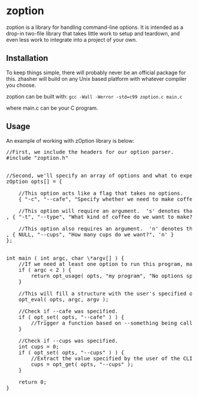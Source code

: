 # zoption

zoption is a library for handling command-line options.  It is intended as a drop-in two-file library that takes little work to setup and teardown, and even less work to integrate into a project of your own.


## Installation

To keep things simple, there will probably never be an official package for this.  zhasher will build on any Unix based platform with whatever compiler you choose.

zoption can be built with:
	`gcc -Wall -Werror -std=c99 zoption.c main.c`

where main.c can be your C program.


## Usage

An example of working with zOption library is below:

<pre>
//First, we include the headers for our option parser.
#include "zoption.h"


//Second, we'll specify an array of options and what to expect.
zOption opts[] = {
	
	//This option acts like a flag that takes no options.
	{ "-c", "--cafe", "Specify whether we need to make coffee or not." }

	//This option will require an argument.  's' denotes that the argument should be a string.
, { "-t", "--type", "What kind of coffee do we want to make?", 's' }

	//This option also requires an argument.  'n' denotes that the argument should be a number.
, { NULL, "--cups", "How many cups do we want?", 'n' }
};


int main ( int argc, char \*argv[] ) {
	//If we need at least one option to run this program, make sure it's specified.
	if ( argc < 2 ) {
		return opt_usage( opts, "my program", "No options specified.", 1 );
	}

	//This will fill a structure with the user's specified options and any needed values
	opt_eval( opts, argc, argv );	

	//Check if --cafe was specified.
	if ( opt_set( opts, "--cafe" ) ) {
		//Trigger a function based on --something being called
	}

	//Check if --cups was specified.
	int cups = 0;
	if ( opt_set( opts, "--cups" ) ) {
		//Extract the value specified by the user of the CLI program
		cups = opt_get( opts, "--cups" );	
	}

	return 0;
}
</pre>
